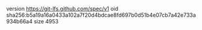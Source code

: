 version https://git-lfs.github.com/spec/v1
oid sha256:b5a19a16a0433a102a7f20d4bdcae8fd697b0d51b4e07cb7a42e733a934b66a4
size 4953
